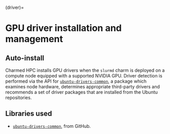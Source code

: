 (driver)=
# GPU driver installation and management

## Auto-install

Charmed HPC installs GPU drivers when the `slurmd` charm is deployed on a compute node equipped with a supported NVIDIA GPU. Driver detection is performed via the API for [`ubuntu-drivers-common`](https://documentation.ubuntu.com/server/how-to/graphics/install-nvidia-drivers/#the-recommended-way-ubuntu-drivers-tool), a package which examines node hardware, determines appropriate third-party drivers and recommends a set of driver packages that are installed from the Ubuntu repositories.

## Libraries used

- [`ubuntu-drivers-common`](https://github.com/canonical/ubuntu-drivers-common), from GitHub.

